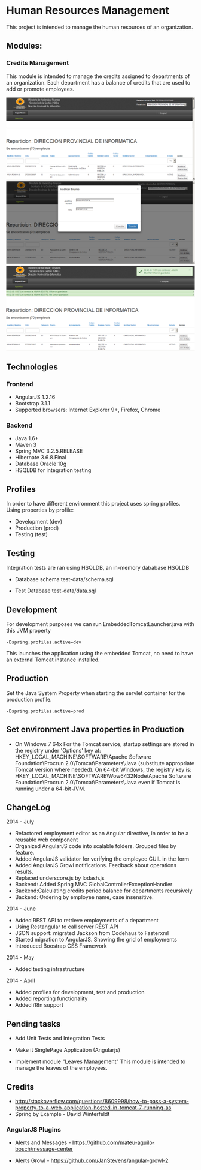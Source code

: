
# Human Resources Management

This project is intended to manage the human resources of an organization.

## Modules:
### Credits Management

This module is intended to manage the credits assigned to departments of an organization. 
Each department has a balance of credits that are used to add or promote employees.

![](./documentation/doc01.png)
![](./documentation/doc02.png)
![](./documentation/doc03.png)

## Technologies
### Frontend

- AngularJS 1.2.16 
- Bootstrap 3.1.1
- Supported browsers: Internet Explorer 9+, Firefox, Chrome

### Backend
- Java 1.6+
- Maven 3 
- Spring MVC 3.2.5.RELEASE 
- Hibernate 3.6.8.Final 
- Database Oracle 10g 
- HSQLDB for integration testing

## Profiles

In order to have different environment this project uses spring profiles. Using properties by profile: 

 - Development (dev)
 - Production (prod)
 - Testing (test)

## Testing


Integration tests are ran using HSQLDB, an in-memory dababase HSQLDB

 - Database schema
test-data/schema.sql

 - Test Database
test-data/data.sql

## Development

For development purposes we can run EmbeddedTomcatLauncher.java with this JVM property

```
-Dspring.profiles.active=dev
```
This launches the application using the embedded Tomcat, no need to have an external Tomcat instance installed.


## Production

Set the Java System Property when starting the servlet container for the production profile.


```
-Dspring.profiles.active=prod
```

## Set environment Java properties in Production
 - On Windows 7 64x
For the Tomcat service, startup settings are stored in the registry under 'Options' key at:
HKEY_LOCAL_MACHINE\SOFTWARE\Apache Software Foundation\Procrun 2.0\Tomcat<X>\Parameters\Java
(substitute appropriate Tomcat version where needed).
On 64-bit Windows, the registry key is:
HKEY_LOCAL_MACHINE\SOFTWARE\Wow6432Node\Apache Software Foundation\Procrun 2.0\Tomcat<X>\Parameters\Java
even if Tomcat is running under a 64-bit JVM.


## ChangeLog

2014 - July
 
 - Refactored employment editor as an Angular directive, in order to be a reusable web component
 - Organized AngularJS code into scalable folders. Grouped files by feature.
 - Added AngularJS validator for verifying the employee CUIL in the form
 - Added AngularJS Growl notifications. Feedback about operations results.
 - Replaced underscore.js by lodash.js
 - Backend: Added Spring MVC GlobalControllerExceptionHandler
 - Backend:Calculating credits period balance for departments recursively
 - Backend: Ordering by employee name, case insensitive.

2014 - June

 - Added REST API to retrieve employments of a department
 - Using Restangular to call server REST API 
 - JSON support: migrated Jackson from Codehaus to Fasterxml
 - Started migration to AngularJS. Showing the grid of employments
 - Introduced Boostrap CSS Framework
 
2014 - May

 - Added testing infrastructure

2014 - April

 - Added profiles for development, test and production
 - Added reporting functionality
 - Added i18n support


## Pending tasks

- Add Unit Tests and Integration Tests
- Make it SinglePage Application (Angularjs) 

- Implement module "Leaves Management" This module is intended to manage the leaves of the employees.


## Credits

- http://stackoverflow.com/questions/8609998/how-to-pass-a-system-property-to-a-web-application-hosted-in-tomcat-7-running-as
- Spring by Example - David Winterfeldt

### AngularJS Plugins

- Alerts and Messages - 
https://github.com/mateu-aguilo-bosch/message-center

- Alerts Growl - https://github.com/JanStevens/angular-growl-2